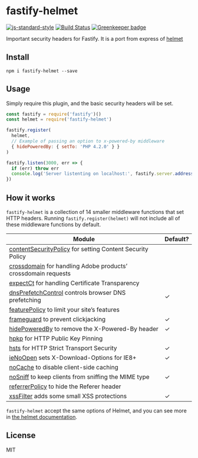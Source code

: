 # fastify-helmet
[![js-standard-style](https://img.shields.io/badge/code%20style-standard-brightgreen.svg?style=flat)](http://standardjs.com/)  [![Build Status](https://travis-ci.org/fastify/fastify-helmet.svg?branch=master)](https://travis-ci.org/fastify/fastify-helmet) [![Greenkeeper badge](https://badges.greenkeeper.io/fastify/fastify-helmet.svg)](https://greenkeeper.io/)

Important security headers for Fastify. It is a port from express of
[helmet](http://npm.im/helmet)

## Install
```
npm i fastify-helmet --save
```

## Usage

Simply require this plugin, and the basic security headers will be set.

```js
const fastify = require('fastify')()
const helmet = require('fastify-helmet')

fastify.register(
  helmet,
  // Example of passing an option to x-powered-by middleware
  { hidePoweredBy: { setTo: 'PHP 4.2.0' } }
)

fastify.listen(3000, err => {
  if (err) throw err
  console.log('Server listenting on localhost:', fastify.server.address().port)
})
```

## How it works

`fastify-helmet` is a collection of 14 smaller middleware functions that set HTTP headers. Running `fastify.register(helmet)` will not include all of these middleware functions by default.

| Module | Default? |
|---|---|
| [contentSecurityPolicy](https://helmetjs.github.io/docs/csp/) for setting Content Security Policy |  |
| [crossdomain](https://helmetjs.github.io/docs/crossdomain/) for handling Adobe products’ crossdomain requests |  |
| [expectCt](https://helmetjs.github.io/docs/expect-ct/) for handling Certificate Transparency |  |
| [dnsPrefetchControl](https://helmetjs.github.io/docs/dns-prefetch-control) controls browser DNS prefetching | ✓ |
| [featurePolicy](https://helmetjs.github.io/docs/feature-policy/) to limit your site’s features |  |
| [frameguard](https://helmetjs.github.io/docs/frameguard/) to prevent clickjacking | ✓ |
| [hidePoweredBy](https://helmetjs.github.io/docs/hide-powered-by) to remove the X-Powered-By header | ✓ |
| [hpkp](https://helmetjs.github.io/docs/hpkp/) for HTTP Public Key Pinning |  |
| [hsts](https://helmetjs.github.io/docs/hsts/) for HTTP Strict Transport Security | ✓ |
| [ieNoOpen](https://helmetjs.github.io/docs/ienoopen) sets X-Download-Options for IE8+ | ✓ |
| [noCache](https://helmetjs.github.io/docs/nocache/) to disable client-side caching |  |
| [noSniff](https://helmetjs.github.io/docs/dont-sniff-mimetype) to keep clients from sniffing the MIME type | ✓ |
| [referrerPolicy](https://helmetjs.github.io/docs/referrer-policy) to hide the Referer header |  |
| [xssFilter](https://helmetjs.github.io/docs/xss-filter) adds some small XSS protections | ✓ |

`fastify-helmet` accept the same options of Helmet, and you can see more in [the helmet documentation](https://helmetjs.github.io/docs/).

## License

MIT
